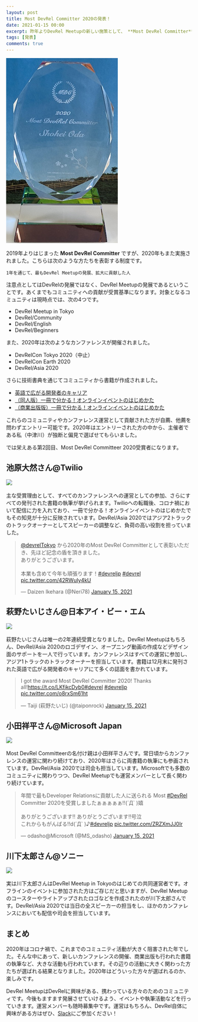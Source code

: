 ```yaml
---
layout: post
title: Most DevRel Committer 2020の発表！
date: 2021-01-15 00:00
excerpt: 昨年よりDevRel Meetupの新しい施策として、 **Most DevRel Committer** を開始しました。2020年受賞者を発表します！
tags: [発表]
comments: true
---
```


![](/assets/img/blog/committee-2020.jpg)

2019年よりはじまった **Most DevRel Committer** ですが、2020年もまた実施されました。こちらは次のような方たちを表彰する制度です。

```
1年を通じて、最もDevRel Meetupの発展、拡大に貢献した人
```

注意点としてはDevRelの発展ではなく、DevRel Meetupの発展であるということです。あくまでもコミュニティへの貢献が受賞基準になります。対象となるコミュニティは現時点では、次の4つです。

- DevRel Meetup in Tokyo
- DevRel/Community
- DevRel/English
- DevRel/Beginners

また、2020年は次のようなカンファレンスが開催されました。

- DevRelCon Tokyo 2020（中止）
- DevRelCon Earth 2020
- DevRel/Asia 2020

さらに技術書典を通じてコミュニティから書籍が作成されました。

- [英語で広がる開発者のキャリア](https://techbookfest.org/product/5638666120593408?productVariantID=6252053938569216)
- [（同人版）一冊で分かる！オンラインイベントのはじめかた](https://techbookfest.org/product/5658893621395456?productVariantID=4949156449746944)
- [（商業出版版）一冊で分かる！オンラインイベントのはじめかた](https://www.amazon.co.jp/dp/4844379291/)

これらのコミュニティやカンファレンス運営として貢献された方が自薦、他薦を問わずエントリー可能です。2020年はエントリーされた方の中から、主催者である私（中津川）が独断と偏見で選ばせてもらいました。

では栄えある第2回目、Most DevRel Committeer 2020受賞者になります。

## 池原大然さん@Twilio

<img src="https://devrel.dev/asia-2020/assets/images/organizers/daizen.jpg" width="200px" />

主な受賞理由として、すべてのカンファレンスへの運営としての参加、さらにすべての発刊された書籍の執筆が挙げられます。Twilioへの転職後、コロナ禍において配信に力を入れており、一冊で分かる！オンラインイベントのはじめかたでもその知見が十分に反映されています。DevRel/Asia 2020ではアジア2トラックのトラックオーナーとしてスピーカーの調整など、負荷の高い役割を担っていました。

<blockquote class="twitter-tweet"><p lang="ja" dir="ltr">⁦<a href="https://twitter.com/devrelTokyo?ref_src=twsrc%5Etfw">@devrelTokyo</a>⁩ から2020年のMost DevRel Committerとして表彰いただき、先ほど記念の盾を頂きました。<br>ありがとうございます。<br><br>本業も含めて今年も頑張ります！<a href="https://twitter.com/hashtag/devreljp?src=hash&amp;ref_src=twsrc%5Etfw">#devreljp</a> <a href="https://twitter.com/hashtag/devrel?src=hash&amp;ref_src=twsrc%5Etfw">#devrel</a> <a href="https://t.co/42RWuIy4kU">pic.twitter.com/42RWuIy4kU</a></p>&mdash; Daizen Ikehara (@Neri78) <a href="https://twitter.com/Neri78/status/1349983050747138048?ref_src=twsrc%5Etfw">January 15, 2021</a></blockquote> <script async src="https://platform.twitter.com/widgets.js" charset="utf-8"></script>

## 萩野たいじさん@日本アイ・ビー・エム

<img src="https://devrel.tokyo/japan-2019/assets/img/speakers/taiji.jpg" width="200px" />

萩野たいじさんは唯一の2年連続受賞となりました。DevRel Meetupはもちろん、DevRel/Asia 2020のロゴデザイン、オープニング動画の作成などデザイン面のサポートを一人で行っています。カンファレンスはすべての運営に参加し、アジア1トラックのトラックオーナーを担当しています。書籍は12月末に発刊された英語で広がる開発者のキャリアにて多くの誌面を書かれています。

<blockquote class="twitter-tweet"><p lang="en" dir="ltr">I got the award Most DevRel Committer 2020! Thanks all!<a href="https://t.co/LKfjkcDyb0">https://t.co/LKfjkcDyb0</a><a href="https://twitter.com/hashtag/devrel?src=hash&amp;ref_src=twsrc%5Etfw">#devrel</a> <a href="https://twitter.com/hashtag/devreljp?src=hash&amp;ref_src=twsrc%5Etfw">#devreljp</a> <a href="https://t.co/o8rxSm61ht">pic.twitter.com/o8rxSm61ht</a></p>&mdash; Taiji (萩野たいじ) (@taiponrock) <a href="https://twitter.com/taiponrock/status/1350022571178168321?ref_src=twsrc%5Etfw">January 15, 2021</a></blockquote> <script async src="https://platform.twitter.com/widgets.js" charset="utf-8"></script>

## 小田祥平さん@Microsoft Japan

<img src="https://devrel.dev/asia-2020/assets/images/organizers/odasho.jpg" width="200px" />

Most DevRel Committeerの名付け親は小田祥平さんです。常日頃からカンファレンスの運営に関わり続けており、2020年はさらに両書籍の執筆にも参画されています。DevRel/Asia 2020では司会も担当しています。Microsoftでも多数のコミュニティに関わりつつ、DevRel Meetupでも運営メンバーとして長く関わり続けています。

<blockquote class="twitter-tweet"><p lang="ja" dir="ltr">年間で最もDeveloper Relationsに貢献した人に送られる Most <a href="https://twitter.com/hashtag/DevRel?src=hash&amp;ref_src=twsrc%5Etfw">#DevRel</a> Committer 2020を受賞しましたぁぁぁぁぁ‼︎(´Д` )嬉<br><br>ありがとうございます‼︎ ありがとうございます‼︎号泣<br>これからもがんばる‼︎d(´Д` )♪<a href="https://twitter.com/hashtag/devreljp?src=hash&amp;ref_src=twsrc%5Etfw">#devreljp</a> <a href="https://t.co/ZRZXmJJ0Ir">pic.twitter.com/ZRZXmJJ0Ir</a></p>&mdash; odasho@Microsoft (@MS_odasho) <a href="https://twitter.com/MS_odasho/status/1350009958130044929?ref_src=twsrc%5Etfw">January 15, 2021</a></blockquote> <script async src="https://platform.twitter.com/widgets.js" charset="utf-8"></script>

## 川下太郎さん@ソニー

<img src="https://devrel.dev/asia-2020/assets/images/organizers/tarotaro.jpg" width="200px" />

実は川下太郎さんはDevRel Meetup in Tokyoのはじめての共同運営者です。オフラインのイベントに参加された方はご存じだと思いますが、DevRel Meetupのコースターやライトアップされたロゴなどを作成されたのが川下太郎さんです。DevRel/Asia 2020では当日の全スピーカーの担当をし、ほかのカンファレンスにおいても配信や司会を担当しています。

## まとめ

2020年はコロナ禍で、これまでのコミュニティ活動が大きく阻害された年でした。そんな中にあって、新しいカンファレンスの開催、商業出版も行われた書籍の執筆など、大きな活動も行われています。その辺りの活動に大きく関わった方たちが選ばれる結果となりました。2020年はどういった方々が選ばれるのか、楽しみです。

DevRel MeetupはDevRelに興味がある、携わっている方々のためのコミュニティです。今後もますます発展させていけるよう、イベントや執筆活動などを行っていきます。運営メンバーも随時募集中です。運営はもちろん、DevRel自体に興味がある方はぜひ、[Slack](/)にご参加ください！
